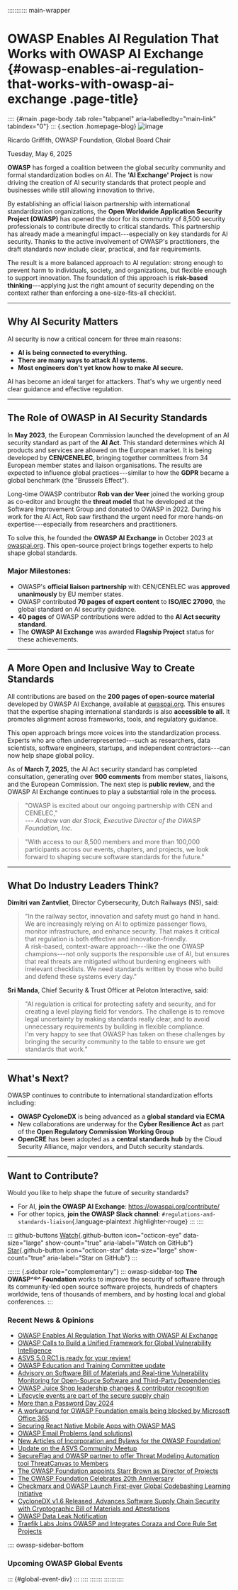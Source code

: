 ::::::::::: main-wrapper
# OWASP Enables AI Regulation That Works with OWASP AI Exchange {#owasp-enables-ai-regulation-that-works-with-owasp-ai-exchange .page-title}

:::: {#main .page-body .tab role="tabpanel" aria-labelledby="main-link" tabindex="0"}
::: {.section .homepage-blog}
![image](../../../../assets/images/people/board_ricardo.png)

Ricardo Griffith, OWASP Foundation, Global Board Chair

Tuesday, May 6, 2025

**OWASP** has forged a coalition between the global security community
and formal standardization bodies on AI. The **'AI Exchange' Project**
is now driving the creation of AI security standards that protect people
and businesses while still allowing innovation to thrive.

By establishing an official liaison partnership with international
standardization organizations, the **Open Worldwide Application Security
Project (OWASP)** has opened the door for its community of 8,500
security professionals to contribute directly to critical standards.
This partnership has already made a meaningful impact---especially on
key standards for AI security. Thanks to the active involvement of
OWASP's practitioners, the draft standards now include clear, practical,
and fair requirements.

The result is a more balanced approach to AI regulation: strong enough
to prevent harm to individuals, society, and organizations, but flexible
enough to support innovation. The foundation of this approach is
**risk-based thinking**---applying just the right amount of security
depending on the context rather than enforcing a one-size-fits-all
checklist.

------------------------------------------------------------------------

## Why AI Security Matters

AI security is now a critical concern for three main reasons:

- **AI is being connected to everything.**
- **There are many ways to attack AI systems.**
- **Most engineers don't yet know how to make AI secure.**

AI has become an ideal target for attackers. That's why we urgently need
clear guidance and effective regulation.

------------------------------------------------------------------------

## The Role of OWASP in AI Security Standards

In **May 2023**, the European Commission launched the development of an
AI security standard as part of the **AI Act**. This standard determines
which AI products and services are allowed on the European market. It is
being developed by **CEN/CENELEC**, bringing together committees from 34
European member states and liaison organisations. The results are
expected to influence global practices---similar to how the **GDPR**
became a global benchmark (the "Brussels Effect").

Long-time OWASP contributor **Rob van der Veer** joined the working
group as co-editor and brought the **threat model** that he developed at
the Software Improvement Group and donated to OWASP in 2022. During his
work for the AI Act, Rob saw firsthand the urgent need for more hands-on
expertise---especially from researchers and practitioners.

To solve this, he founded the **OWASP AI Exchange** in October 2023 at
[owaspai.org](https://owaspai.org/). This open-source project brings
together experts to help shape global standards.

### Major Milestones:

- OWASP's **official liaison partnership** with CEN/CENELEC was
  **approved unanimously** by EU member states.
- OWASP contributed **70 pages of expert content** to **ISO/IEC 27090**,
  the global standard on AI security guidance.
- **40 pages** of OWASP contributions were added to the **AI Act
  security standard**.
- The **OWASP AI Exchange** was awarded **Flagship Project** status for
  these achievements.

------------------------------------------------------------------------

## A More Open and Inclusive Way to Create Standards

All contributions are based on the **200 pages of open-source material**
developed by OWASP AI Exchange, available at
[owaspai.org](https://owaspai.org/). This ensures that the expertise
shaping international standards is also **accessible to all**. It
promotes alignment across frameworks, tools, and regulatory guidance.

This open approach brings more voices into the standardization process.
Experts who are often underrepresented---such as researchers, data
scientists, software engineers, startups, and independent
contractors---can now help shape global policy.

As of **March 7, 2025**, the AI Act security standard has completed
consultation, generating over **900 comments** from member states,
liaisons, and the European Commission. The next step is **public
review**, and the OWASP AI Exchange continues to play a substantial role
in the process.

> "OWASP is excited about our ongoing partnership with CEN and
> CENELEC,"\
> --- *Andrew van der Stock, Executive Director of the OWASP Foundation,
> Inc.*

> "With access to our 8,500 members and more than 100,000 participants
> across our events, chapters, and projects, we look forward to shaping
> secure software standards for the future."

------------------------------------------------------------------------

## What Do Industry Leaders Think?

**Dimitri van Zantvliet**, Director Cybersecurity, Dutch Railways (NS),
said:

> "In the railway sector, innovation and safety must go hand in hand. We
> are increasingly relying on AI to optimize passenger flows, monitor
> infrastructure, and enhance security. That makes it critical that
> regulation is both effective and innovation-friendly.\
> A risk-based, context-aware approach---like the one OWASP
> champions---not only supports the responsible use of AI, but ensures
> that real threats are mitigated without burdening engineers with
> irrelevant checklists. We need standards written by those who build
> and defend these systems every day."

**Sri Manda**, Chief Security & Trust Officer at Peloton Interactive,
said:

> "AI regulation is critical for protecting safety and security, and for
> creating a level playing field for vendors. The challenge is to remove
> legal uncertainty by making standards really clear, and to avoid
> unnecessary requirements by building in flexible compliance.\
> I'm very happy to see that OWASP has taken on these challenges by
> bringing the security community to the table to ensure we get
> standards that work."

------------------------------------------------------------------------

## What's Next?

OWASP continues to contribute to international standardization efforts
including:

- **OWASP CycloneDX** is being advanced as a **global standard via
  ECMA**
- New collaborations are underway for the **Cyber Resilience Act** as
  part of the **Open Regulatory Commission Working Group**
- **OpenCRE** has been adopted as a **central standards hub** by the
  Cloud Security Alliance, major vendors, and Dutch security standards.

------------------------------------------------------------------------

## Want to Contribute?

Would you like to help shape the future of security standards?

- For AI, **join the OWASP AI Exchange**:
  <https://owaspai.org/contribute/>
- For other topics, **join the OWASP Slack channel**:
  `#regulations-and-standards-liaison`{.language-plaintext
  .highlighter-rouge}
:::
::::

::: github-buttons
[Watch](https://github.com/owasp/owasp.github.io/subscription){.github-button
icon="octicon-eye" data-size="large" show-count="true"
aria-label="Watch on GitHub"}
[Star](https://github.com/owasp/owasp.github.io){.github-button
icon="octicon-star" data-size="large" show-count="true"
aria-label="Star on GitHub"}
:::

::::::: {.sidebar role="complementary"}
::: owasp-sidebar-top
**The OWASP^®^ Foundation** works to improve the security of software
through its community-led open source software projects, hundreds of
chapters worldwide, tens of thousands of members, and by hosting local
and global conferences.
:::

<div>

### Recent News & Opinions

- [OWASP Enables AI Regulation That Works with OWASP AI
  Exchange](AI-Exchage-Regulation.html)
- [OWASP Calls to Build a Unified Framework for Global Vulnerability
  Intelligence](../../04/17/owasp-global-vulnerability-intelligence.html)
- [ASVS 5.0 RC1 is ready for your
  review!](../../04/09/asvs-rc1-review.html)
- [OWASP Education and Training Committee
  update](../../03/06/owasp-education-and-training-committee-update.html)
- [Advisory on Software Bill of Materials and Real-time Vulnerability
  Monitoring for Open-Source Software and Third-Party
  Dependencies](../../02/24/advisory-on-implementation-of-software-bill-of-materials-for-vulnerability-management.html)
- [OWASP Juice Shop leadership changes & contributor
  recognition](../../01/29/juice-shop-leadership.html)
- [Lifecycle events are part of the secure supply
  chain](../../../2024/11/26/lifecycle-events-are-part-of-the-secure-supply-chain.html)
- [More than a Password Day
  2024](../../../2024/11/12/more-than-a-password-day-2024.html)
- [A workaround for OWASP Foundation emails being blocked by Microsoft
  Office 365](../../../2024/10/30/owaspfoundation-org-emails.html)
- [Securing React Native Mobile Apps with OWASP
  MAS](../../../2024/10/02/Securing-React-Native-Mobile-Apps-with-OWASP-MAS.html)
- [OWASP Email Problems (and
  solutions)](../../../2024/08/01/owasp-email-problems.html)
- [New Articles of Incorporation and Bylaws for the OWASP
  Foundation!](../../../2024/07/09/new-coi-and-bylaws.html)
- [Update on the ASVS Community
  Meetup](../../../2024/07/03/asvs-community-meetup.html)
- [SecureFlag and OWASP partner to offer Threat Modeling Automation tool
  ThreatCanvas to
  Members](../../../2024/05/30/secureflag-threatcanvas-member-benefit.html)
- [The OWASP Foundation appoints Starr Brown as Director of
  Projects](../../../2024/04/22/starr-brown-hired-as-director-projects.html)
- [The OWASP Foundation Celebrates 20th
  Anniversary](../../../2024/04/21/owasp-foundation-20th-anniversary.html)
- [Checkmarx and OWASP Launch First-ever Global Codebashing Learning
  Initiative](../../../2024/04/18/codebashing-member-benefit.html)
- [CycloneDX v1.6 Released, Advances Software Supply Chain Security with
  Cryptographic Bill of Materials and
  Attestations](../../../2024/04/09/CycloneDX-v1.6-Released.html)
- [OWASP Data Leak
  Notification](../../../2024/03/29/OWASP-data-breach-notification.html)
- [Traefik Labs Joins OWASP and Integrates Coraza and Core Rule Set
  Projects](../../../2024/03/19/traefik_owasp.html)

</div>

:::: owasp-sidebar-bottom
### Upcoming OWASP Global Events

::: {#global-event-div}
:::
::::
:::::::
:::::::::::
